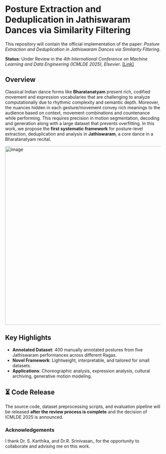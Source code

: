 # Posture Extraction and Deduplication in Jathiswaram Dances via Similarity Filtering

This repository will contain the official implementation of the paper: _Posture Extraction and Deduplication in Jathiswaram Dances via Similarity Filtering_.

**Status**: Under Review in the _4th International Conference on Machine Learning and Data Engineering (ICMLDE 2025), Elsevier_. [[Link]](https://www.icmlde.org/)

## Overview
Classical Indian dance forms like **Bharatanatyam** present rich, codified movement and expression vocabularies that are challenging to analyze computationally due to rhythmic complexity and semantic depth. Moreover, the nuances hidden in each gesture/movement convey rich meanings to the audience based on context, movement combinations and countenance while performing. This requires precision in motion segmentation, decoding and generation along with a large dataset that prevents overfitting.
In this work, we propose the **first systematic framework** for posture-level extraction, deduplication and analysis in **Jathiswaram**, a core dance in a Bharatanatyam recital.

<img width="1180" height="576" alt="image" src="https://github.com/user-attachments/assets/fc865a19-cf03-4784-819d-a63fc8c31790" />

## Key Highlights
- **Annotated Dataset**: 400 manually annotated postures from five Jathiswaram performances across different Ragas.  
- **Novel Framework**: Lightweight, interpretable, and tailored for small datasets.  
- **Applications**: Choreographic analysis, expression analysis, cultural archiving, generative motion modeling.

## ⏳ Code Release
The source code, dataset preprocessing scripts, and evaluation pipeline will be released **after the review process is complete** and the decision of ICMLDE 2025 is announced.  

### Acknowledgements
I thank Dr. S. Karthika, and Dr.R. Srinivasan_ for the opportunity to collaborate and advising me on this work.
